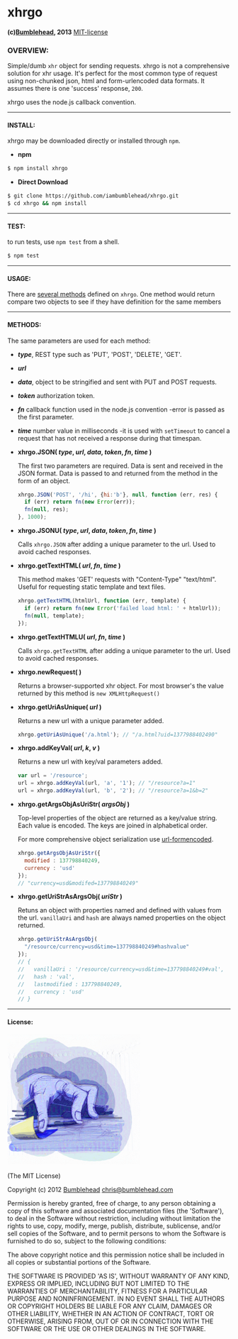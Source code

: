 xhrgo
=====
**(c)[Bumblehead][0], 2013** [MIT-license](#license)  

### OVERVIEW:

Simple/dumb `xhr` object for sending requests. xhrgo is not a comprehensive solution for xhr usage. It's perfect for the most common type of request using non-chunked json, html and form-urlencoded data formats. It assumes there is one 'success' response, `200`.

xhrgo uses the node.js callback convention.

[0]: http://www.bumblehead.com                            "bumblehead"

------------------------------------------------------------------------------
#### <a id="install"></a>INSTALL:

xhrgo may be downloaded directly or installed through `npm`.

 * **npm**   

 ```bash
 $ npm install xhrgo
 ```

 * **Direct Download**
 
 ```bash  
 $ git clone https://github.com/iambumblehead/xhrgo.git
 $ cd xhrgo && npm install
 ```


------------------------------------------------------------------------------
#### <a id="test"></a>TEST:

 to run tests, use `npm test` from a shell.

 ```bash
 $ npm test
 ```
 
---------------------------------------------------------
#### <a id="usage">USAGE:

 There are [several methods](#methods) defined on `xhrgo`. One method would return 
 compare two objects to see if they have definition for the same members

---------------------------------------------------------
#### <a id="methods">METHODS:

The same parameters are used for each method:

 - **_type_**, REST type such as 'PUT', 'POST', 'DELETE', 'GET'.
 - **_url_**
 - **_data_**, object to be stringified and sent with PUT and POST requests.
 - **_token_** authorization token.
 - **_fn_** callback function used in the node.js convention -error is passed as the first parameter.
 - **_time_** number value in milliseconds -it is used with `setTimeout` to cancel a request that has not received a response during that timespan.



 - **xhrgo.JSON( _type_, _url_, _data_, _token_, _fn_, _time_ )**
 
   The first two parameters are required. Data is sent and received in the JSON format. Data is passed to and returned from the method in the form of an object.
 
   ```javascript
   xhrgo.JSON('POST', '/hi', {hi:'b'}, null, function (err, res) {
     if (err) return fn(new Error(err));     
     fn(null, res);
   }, 1000);
   ```

 - **xhrgo.JSONU( _type_, _url_, _data_, _token_, _fn_, _time_ )**

   Calls `xhrgo.JSON` after adding a unique parameter to the url. Used to avoid cached responses.

 - **xhrgo.getTextHTML( _url_, _fn_, _time_ )**
 
   This method makes 'GET' requests with "Content-Type" "text/html". Useful for requesting static template and text files.

   ```javascript
   xhrgo.getTextHTML(htmlUrl, function (err, template) {
     if (err) return fn(new Error('failed load html: ' + htmlUrl));        
     fn(null, template);
   });
   ```
   
 - **xhrgo.getTextHTMLU( _url_, _fn_, _time_ )**

   Calls `xhrgo.getTextHTML` after adding a unique parameter to the url. Used to avoid cached responses.

 - **xhrgo.newRequest( )**
 
   Returns a browser-supported xhr object. For most browser's the value returned by this method is `new XMLHttpRequest()`

 - **xhrgo.getUriAsUnique( _url_ )**
 
   Returns a new url with a unique parameter added.

   ```javascript
   xhrgo.getUriAsUnique('/a.html'); // "/a.html?uid=1377988402490"
   ```

 - **xhrgo.addKeyVal( _url_, _k_, _v_ )**
 
   Returns a new url with key/val parameters added.
   
   ```javascript
   var url = '/resource';
   url = xhrgo.addKeyVal(url, 'a', '1'); // "/resource?a=1"
   url = xhrgo.addKeyVal(url, 'b', '2'); // "/resource?a=1&b=2"
   ```

 - **xhrgo.getArgsObjAsUriStr( _argsObj_ )**
 
   Top-level properties of the object are returned as a key/value string. Each value is encoded. The keys are joined in alphabetical order. 

   For more comprehensive object serialization use [url-formencoded][2].

   ```javascript
   xhrgo.getArgsObjAsUriStr({
     modified : 137798840249,
     currency : 'usd'
   }); 
   // "currency=usd&modifed=137798840249"
   ```

 - **xhrgo.getUriStrAsArgsObj( _uriStr_ )**
 
   Retuns an object with properties named and defined with values from the url. `vanillaUri` and `hash` are always named properties on the object returned.

   ```javascript
   xhrgo.getUriStrAsArgsObj(
     "/resource/currency=usd&time=137798840249#hashvalue"
   }); 
   // {
   //   vanillaUri : '/resource/currency=usd&time=137798840249#val',
   //   hash : 'val',
   //   lastmodified : 137798840249,
   //   currency : 'usd'
   // }
   ```

[2]: http://github.com/iambumblehead/url-formencoded     "formencoded"

------------------------------------------------------------------------------
#### <a id="license">License:

 ![scrounge](http://github.com/iambumblehead/scroungejs/raw/master/img/hand.png) 

(The MIT License)

Copyright (c) 2012 [Bumblehead][0] <chris@bumblehead.com>

Permission is hereby granted, free of charge, to any person obtaining a copy of this software and associated documentation files (the 'Software'), to deal in the Software without restriction, including without limitation the rights to use, copy, modify, merge, publish, distribute, sublicense, and/or sell copies of the Software, and to permit persons to whom the Software is furnished to do so, subject to the following conditions:

The above copyright notice and this permission notice shall be included in all copies or substantial portions of the Software.

THE SOFTWARE IS PROVIDED 'AS IS', WITHOUT WARRANTY OF ANY KIND, EXPRESS OR IMPLIED, INCLUDING BUT NOT LIMITED TO THE WARRANTIES OF MERCHANTABILITY, FITNESS FOR A PARTICULAR PURPOSE AND NONINFRINGEMENT. IN NO EVENT SHALL THE AUTHORS OR COPYRIGHT HOLDERS BE LIABLE FOR ANY CLAIM, DAMAGES OR OTHER LIABILITY, WHETHER IN AN ACTION OF CONTRACT, TORT OR OTHERWISE, ARISING FROM, OUT OF OR IN CONNECTION WITH THE SOFTWARE OR THE USE OR OTHER DEALINGS IN THE SOFTWARE.
